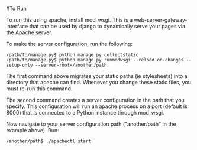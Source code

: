 #To Run

To run this using apache, install mod_wsgi. This is a web-server-gateway-interface that can be used by django to
dynamically serve your pages via the Apache server.

To make the server configuration, run the following:

```
/path/to/manage.py$ python manage.py collectstatic
/path/to/manage.py$ python manage.py runmodwsgi --reload-on-changes --setup-only --server-root=/another/path
```

The first command above migrates your static paths (ie stylesheets) into a directory that apache can find. Whenever
you change these static files, you must re-run this command.

The second command creates a server configuration in the path that you specify. This configuration will run an apache
process on a port (default is 8000) that is connected to a Python instance through mod_wsgi.

Now navigate to your server configuration path ("another/path" in the example above). Run:

```
/another/path$ ./apachectl start
```
